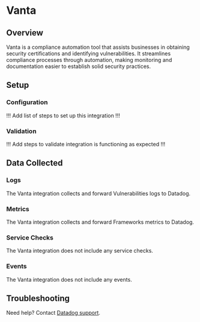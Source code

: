 # Vanta

## Overview

Vanta is a compliance automation tool that assists businesses in obtaining security certifications and identifying vulnerabilities. It streamlines compliance processes through automation, making monitoring and documentation easier to establish solid security practices.

## Setup

### Configuration

!!! Add list of steps to set up this integration !!!

### Validation

!!! Add steps to validate integration is functioning as expected !!!

## Data Collected

### Logs

The Vanta integration collects and forward Vulnerabilities logs to Datadog.

### Metrics

The Vanta integration collects and forward Frameworks metrics to Datadog.

### Service Checks

The Vanta integration does not include any service checks.

### Events

The Vanta integration does not include any events.

## Troubleshooting

Need help? Contact [Datadog support][1].

[1]: https://docs.datadoghq.com/help/
